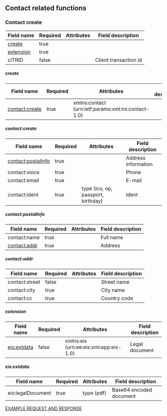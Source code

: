 ## Contact related functions

### Contact create

| Field name        | Required | Attributes | Field description |
| ----------------- |----------| -----|----------------- |
| [create](#create)            | true     |      |                  |
| [extension](#ext-0)         | true     |      |                  |
| clTRID         | false     |      | Client transaction id |

##### create

| Field name        | Required | Attributes | Field description |
| ----------------- |----------| -----|----------------- |
| [contact:create](#contactcreate)    | true     | xmlns:contact (urn:ietf:params:xml:ns:contact-1.0)   |  |

##### contact:create

| Field name        | Required | Attributes | Field description |
| ----------------- |----------| -----|----------------- |
| [contact:postalInfo](#contactpostalinfo) | true     |      | Address information |
| contact:voice | true |      | Phone |
| contact:email | true |      | E-mail |
| contact:ident | true | type (ico, op, passport, birthday)     | Ident |

##### contact:postalInfo

| Field name        | Required | Attributes | Field description |
| ----------------- |----------| -----|----------------- |
| contact:name      | true     |      | Full name |
| [contact:addr](#contactaddr)      | true     |      | Address |

##### contact:addr

| Field name        | Required | Attributes | Field description |
| ----------------- |----------| -----|----------------- |
| contact:street    | false     |      | Street name |
| contact:city      | true     |      | City name |
| contact:cc      | true     |      | Country code |

##### <a name="ext-0"></a>extension

| Field name        | Required | Attributes | Field description |
| ----------------- |----------| -----|----------------- |
| [eis:extdata](#eisextdata)     | false     | xmlns:eis (urn:ee:eis:xml:epp:eis-1.0) | Legal document |

##### eis:extdata

| Field name        | Required | Attributes | Field description |
| ----------------- |----------| -----|----------------- |
| eis:legalDocument     | true    | type (pdf) | Base64 encoded document |


[EXAMPLE REQUEST AND RESPONSE](/doc/epp-doc.md#epp-contact-with-valid-user-create-command-successfully-creates-a-contact)

